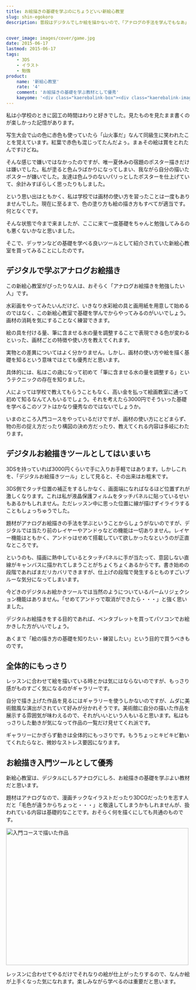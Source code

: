 ```yaml
---
title: お絵描きの基礎を学ぶのにちょうどいい新絵心教室
slug: shin-egokoro
description: 普段はデジタルでしか絵を描かないので、「アナログの手法を学んでもなあ」という気持ちがあったのですが、やってみると意外と楽しいです。小学生の頃にこのソフトに出会えていたら、お絵描きのことがもっと好きになっていたような気がします。


cover_image: images/cover/game.jpg
date: 2015-06-17
lastmod: 2015-06-17
tags: 
    - 3DS
    - イラスト
    - 勉強
product:
    name: '新絵心教室'
    rate: '4'
    comment: 'お絵描きの基礎を学ぶ教材として優秀'
    kaeyome: '<div class="kaerebalink-box"><div class="kaerebalink-image"><a href="http://www.amazon.co.jp/exec/obidos/ASIN/B008HZ8W82/illusionspace-22/ref=nosim/" target="_blank" rel="nofollow" ><img src="http://ecx.images-amazon.com/images/I/51RM3nC76KL._SL160_.jpg" style="border: none;" /></a></div><div class="kaerebalink-info"><div class="kaerebalink-name"><a href="http://www.amazon.co.jp/exec/obidos/ASIN/B008HZ8W82/illusionspace-22/ref=nosim/" target="_blank" rel="nofollow" >新 絵心教室</a><div class="kaerebalink-powered-date">posted with <a href="http://kaereba.com" rel="nofollow" target="_blank">カエレバ</a></div></div><div class="kaerebalink-detail"> 任天堂 2012-09-13    </div><div class="kaerebalink-link1"><div class="shoplinkamazon"><a href="http://www.amazon.co.jp/gp/search?keywords=%90V%8AG%90S%8B%B3%8E%BA&__mk_ja_JP=%83J%83%5E%83J%83i&tag=illusionspace-22" target="_blank" rel="nofollow" >Amazon</a></div><div class="shoplinkrakuten"><a href="http://hb.afl.rakuten.co.jp/hgc/0e95387f.f2aef20d.0e953880.25e412bd/?pc=http%3A%2F%2Fsearch.rakuten.co.jp%2Fsearch%2Fmall%2F%25E6%2596%25B0%25E7%25B5%25B5%25E5%25BF%2583%25E6%2595%2599%25E5%25AE%25A4%2F-%2Ff.1-p.1-s.1-sf.0-st.A-v.2%3Fx%3D0%26scid%3Daf_ich_link_urltxt%26m%3Dhttp%3A%2F%2Fm.rakuten.co.jp%2F" target="_blank" rel="nofollow" >楽天市場</a></div><div class="shoplinkyahoo"><a href="http://ck.jp.ap.valuecommerce.com/servlet/referral?sid=3085416&pid=882193779&vc_url=http%3A%2F%2Fsearch.shopping.yahoo.co.jp%2Fsearch%3Fp%3D%25E6%2596%25B0%25E7%25B5%25B5%25E5%25BF%2583%25E6%2595%2599%25E5%25AE%25A4" target="_blank" rel="nofollow" >Yahooショッピング<img src="http://ad.jp.ap.valuecommerce.com/servlet/gifbanner?sid=3085416&pid=882193779" height="1" width="1" border="0"></a></div></div></div><div class="booklink-footer" style="clear: left"></div></div>'
---
```


私は小学校のときに図工の時間はわりと好きでした。見たものを見たまま書くのが楽しかった記憶があります。

写生大会で山の色に赤色も使っていたら「山火事だ」なんて同級生に笑われたことを覚えています。紅葉で赤色も混じってたんだよぅ。まぁその絵は賞をとれたんですけどね。

そんな感じで嫌いではなかったのですが、唯一夏休みの宿題のポスター描きだけは嫌いでした。私が塗ると色ムラばかりになってしまい、我ながら自分の描いたポスターが嫌いでした。友達は色ムラのないパリっとしたポスターを仕上げていて、余計みすぼらしく思ったりもしました。

という思い出はともかく、私は学校では画材の使い方を習ったことは一度もありませんでした。現在に至るまで、色の塗り方も絵の描き方もすべてが適当です。何となくです。

そんな状態で今まで来ましたが、ここに来て一度基礎をちゃんと勉強してみるのも悪くないかなと思いました。

そこで、デッサンなどの基礎を学べる良いツールとして紹介されていた新絵心教室を買ってみることにしたのです。


## デジタルで学ぶアナログお絵描き


この新絵心教室がぴったりな人は、おそらく「アナログお絵描きを勉強したい人」です。

水彩画をやってみたいんだけど、いきなり水彩絵の具と画用紙を用意して始めるのではなく、この新絵心教室で基礎を学んでからやってみるのがいいでしょう。画材の消耗を気にすることなく練習できます。

絵の具を付ける量、筆に含ませる水の量を調整することで表現できる色が変わるといった、画材ごとの特徴や使い方を教えてくれます。

実物との差異についてはよく分かりません。しかし、画材の使い方や絵を描く基礎を知るという意味ではとても優秀だと思います。

具体的には、私はこの歳になって初めて「筆に含ませる水の量を調整する」というテクニックの存在を知りました。

人によっては学校で教えてもらうこともなく、高い金を払って絵画教室に通って初めて知るなんて人もいるでしょう。それを考えたら3000円でそういった基礎を学べるこのソフトはかなり優秀なのではないでしょうか。

いまのところ入門コースをやっているだけですが、画材の使い方にとどまらず、物の形の捉え方だったり構図の決め方だったり、教えてくれる内容は多岐にわたります。


## デジタルお絵描きツールとしてはいまいち


3DSを持っていれば3000円くらいで手に入りお手軽ではあります。しかしこれを、「デジタルお絵描きツール」として見ると、その出来はお粗末です。

3DS側でタッチ位置の補正をするしかなく、画面端になればなるほど位置ずれが激しくなります。これは私が液晶保護フィルムをタッチパネルに貼っているせいもあるかもしれません。ただレッスン中に思った位置に線が描けずイライラすることもしょっちゅうでした。

題材がアナログお絵描きの手法を学ぶということからしょうがないのですが、デジタルでは当たり前のレイヤーやアンドゥなどの機能は一切ありません。レイヤー機能はともかく、アンドゥはせめて搭載していて欲しかったなというのが正直なところです。

というのも、描画に熱中しているとタッチパネルに手が当たって、意図しない直線がキャンバスに描かれてしまうことがちょくちょくあるからです。書き始めの段階であればまだリカバリできますが、仕上げの段階で発生するとものすごいブルーな気分になってしまいます。

今どきのデジタルお絵かきツールでは当然のようについているパームリジェクション機能はありません。「せめてアンドゥで取消ができたら・・・」と強く思いました。

デジタルお絵描きをする目的であれば、ペンタブレットを買ってパソコンでお絵かきした方がいいでしょう。

あくまで「絵の描き方の基礎を知りたい・練習したい」という目的で買うべきものです。


## 全体的にもっさり


レッスンに合わせて絵を描いている時とかは気にはならないのですが、もっさり感がものすごく気になるのがギャラリーです。

自分で描き上げた作品を見るにはギャラリーを使うしかないのですが、ムダに美術館風な演出がされていて好みが分かれそうです。美術館に自分の描いた作品を展示する雰囲気が味わえるので、それがいいという人もいると思います。私はもっさりした動きが気になって作品の一覧だけ見せてくれ派です。

ギャラリーにかぎらず動きは全体的にもっさりです。もうちょっとキビキビ動いてくれたらなと、微妙なストレス要因になります。


## お絵描き入門ツールとして優秀


新絵心教室は、デジタルにしろアナログにしろ、お絵描きの基礎を学ぶよい教材だと思います。

題材はアナログなので、漫画チックなイラストだったり3DCGだったりを志す人だと「毛色が違うからちょっと・・・」と敬遠してしまうかもしれませんが、扱われている内容は基礎的なことです。おそらく何を描くにしても共通のものです。

<img src="https://wantit.gcreate.jp/wp-content/uploads/2015/06/179d6377b3d3dcb5cab4fa363f0ae255.jpg" alt="入門コースで描いた作品" title="入門コースで描いた作品.jpg" width="500" height="375" />

レッスンに合わせてやるだけでそれなりの絵が仕上がったりするので、なんか絵が上手くなった気になれます。楽しみながら学べるのは重要だと思います。


  